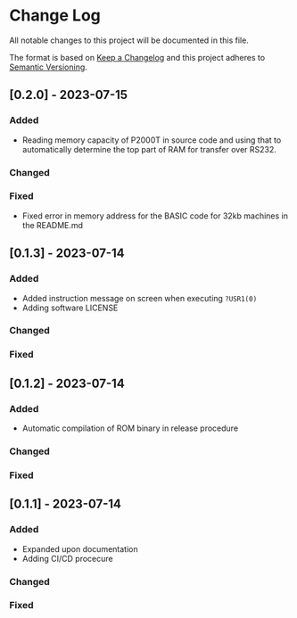 # Change Log
All notable changes to this project will be documented in this file.
 
The format is based on [Keep a Changelog](http://keepachangelog.com/)
and this project adheres to [Semantic Versioning](http://semver.org/).

## [0.2.0] - 2023-07-15
 
### Added
  
- Reading memory capacity of P2000T in source code and using that to automatically
  determine the top part of RAM for transfer over RS232.

### Changed
 
### Fixed

- Fixed error in memory address for the BASIC code for 32kb machines in the 
  README.md
 
## [0.1.3] - 2023-07-14
 
### Added
  
- Added instruction message on screen when executing `?USR1(0)`
- Adding software LICENSE

### Changed
 
### Fixed
 
## [0.1.2] - 2023-07-14
 
### Added
   
- Automatic compilation of ROM binary in release procedure

### Changed
 
### Fixed
 
## [0.1.1] - 2023-07-14
 
### Added

- Expanded upon documentation
- Adding CI/CD procecure

### Changed
 
### Fixed